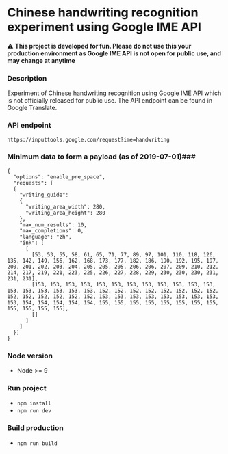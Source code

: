 # Chinese handwriting recognition experiment using Google IME API #
:warning: **This project is developed for fun. Please do not use this your production environment as Google IME API is not open for public use, and may change at anytime**

### Description ###
Experiment of Chinese handwriting recognition using Google IME API which is not officially released for public use. The API endpoint can be found in Google Translate.

### API endpoint ###
```https://inputtools.google.com/request?ime=handwriting```

### Minimum data to form a payload (as of 2019-07-01)###
```
{
  "options": "enable_pre_space",
  "requests": [
  {
    "writing_guide":
    {
      "writing_area_width": 280,
      "writing_area_height": 280
    },
    "max_num_results": 10,
    "max_completions": 0,
    "language": "zh",
    "ink": [
      [
        [53, 53, 55, 58, 61, 65, 71, 77, 89, 97, 101, 110, 118, 126, 135, 142, 149, 156, 162, 168, 173, 177, 182, 186, 190, 192, 195, 197, 200, 201, 202, 203, 204, 205, 205, 205, 206, 206, 207, 209, 210, 212, 214, 217, 219, 221, 223, 225, 226, 227, 228, 229, 230, 230, 230, 231, 231, 231],
        [153, 153, 153, 153, 153, 153, 153, 153, 153, 153, 153, 153, 153, 153, 153, 153, 153, 153, 152, 152, 152, 152, 152, 152, 152, 152, 152, 152, 152, 152, 152, 152, 153, 153, 153, 153, 153, 153, 153, 153, 153, 154, 154, 154, 154, 154, 155, 155, 155, 155, 155, 155, 155, 155, 155, 155, 155, 155],
        []
      ]
    ]
  }]
}
```

### Node version ###
* Node >= 9

### Run project ###
* `npm install`
* `npm run dev`

### Build production ###
* `npm run build`
